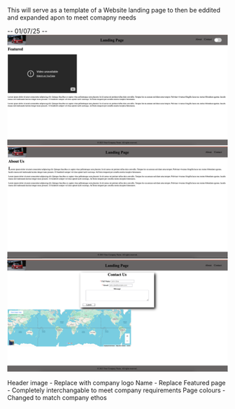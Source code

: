 This will serve as a template of a Website landing page to then be eddited and expanded apon to meet comapny needs

-- 01/07/25 -- 
![Landing-Page as of 01/07/25](image-1.png)
![About-Page as of 01/07/25](image-2.png)
![Contact-Page as of 01/07/25](image-3.png)


Header image - Replace with company logo 
Name - Replace 
Featured page - Completely interchangable to meet company requirements 
Page colours -  Changed to match company ethos